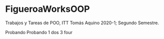 # FigueroaWorksOOP
Trabajos y Tareas de POO, ITT Tomás Aquino 2020-1; Segundo Semestre.

Probando Probando 1 dos 3 four
